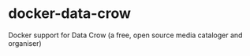 # docker-data-crow
Docker support for Data Crow (a free, open source media cataloger and organiser)
